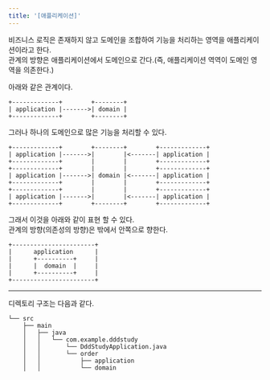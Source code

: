 ```yaml
---
title: '[애플리케이션]'
---
```


비즈니스 로직은 존재하지 않고 도메인을 조합하여 기능을 처리하는 영역을 애플리케이션이라고 한다.  
관계의 방향은 애플리케이션에서 도메인으로 간다.(즉, 애플리케이션 역역이 도메인 영역을 의존한다.)  

아래와 같은 관계이다.  
```
+-------------+        +--------+  
| application |------->| domain |  
+-------------+        +--------+  
```
그러나 하나의 도메인으로 많은 기능을 처리할 수 있다.  
```
+-------------+        +--------+        +-------------+  
| application |------->|        |<-------| application |  
+-------------+        |        |        +-------------+  
+-------------+        |        |        +-------------+  
| application |------->| domain |<-------| application |  
+-------------+        |        |        +-------------+  
+-------------+        |        |        +-------------+  
| application |------->|        |<-------| application |  
+-------------+        +--------+        +-------------+  
```
그래서 이것을 아래와 같이 표현 할 수 있다.  
관계의 방향(의존성의 방향)은 밖에서 안쪽으로 향한다.  
```
+-----------------------+  
|      application      |  
|      +----------+     |  
|      |  domain  |     |  
|      +----------+     |  
+-----------------------+  
```

---

디렉토리 구조는 다음과 같다.  
```
└── src
    ├── main
    │   ├── java
    │   │   └── com.example.dddstudy
    │   │       └── DddStudyApplication.java
    │   │       └── order
    │   │           ├── application
    │   │           └── domain
```

